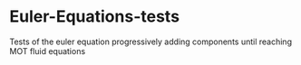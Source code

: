 # Euler-Equations-tests
Tests of the euler equation progressively adding components until reaching MOT fluid equations
